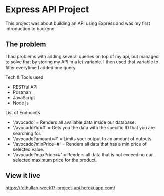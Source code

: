 # Express API Project

This project was about building an API using Express and was my first introduction to backend.

## The problem

I had problems with adding several queries on top of my api, but managed to solve that by storing my API in a let variable. I then used that variable to filter everytime I added one query. 

Tech & Tools used: 
- RESTful API 
- Postman
- JavaScript
- Node js

List of Endpoints
- '/avocado'    = Renders all available data inside our database.
- '/avocado?id=#'   = Gets you the data with the specific ID that you are searching for.
- '/avocado?amount=#' = Limits your output to an amount of outputs. 
- '/avocado?minPrice=#' = Renders all data that has a min price of selected value.
- '/avocado?maxPrice=#' = Renders all data that is not exceeding our selected maximum price for the product.

## View it live
https://fethullah-week17-project-api.herokuapp.com/ 


